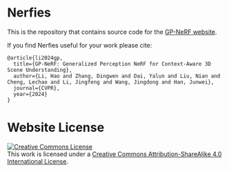 # Nerfies

This is the repository that contains source code for the [GP-NeRF website](https://nerfies.github.io).

If you find Nerfies useful for your work please cite:
```
@article{li2024gp,
  title={GP-NeRF: Generalized Perception NeRF for Context-Aware 3D Scene Understanding},
  author={Li, Hao and Zhang, Dingwen and Dai, Yalun and Liu, Nian and Cheng, Lechao and Li, Jingfeng and Wang, Jingdong and Han, Junwei},
  journal={CVPR},
  year={2024}
}
```

# Website License
<a rel="license" href="http://creativecommons.org/licenses/by-sa/4.0/"><img alt="Creative Commons License" style="border-width:0" src="https://i.creativecommons.org/l/by-sa/4.0/88x31.png" /></a><br />This work is licensed under a <a rel="license" href="http://creativecommons.org/licenses/by-sa/4.0/">Creative Commons Attribution-ShareAlike 4.0 International License</a>.
